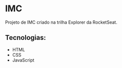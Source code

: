 # IMC

Projeto de IMC criado na trilha Explorer da RocketSeat.

<h2> Tecnologias: </h2>
<ul> 
<li> HTML </li>
<li> CSS </li>
<li> JavaScript </li>
</ul>

